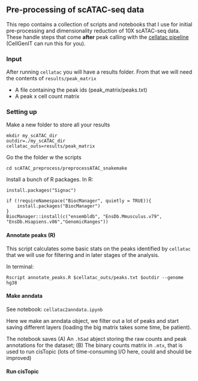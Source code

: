 ## Pre-processing of scATAC-seq data

This repo contains a collection of scripts and notebooks that I use for initial pre-processing and dimensionality reduction of 10X scATAC-seq data. These handle steps that come **after** peak calling with the [cellatac pipeline](https://github.com/cellgeni/cellatac) (CellGenIT can run this for you). 

### Input 
After running `cellatac` you will have a results folder. From that we will need the contents of `results/peak_matrix`

- A file containing the peak ids (peak_matrix/peaks.txt)
- A peak x cell count matrix

### Setting up

Make a new folder to store all your results

```
mkdir my_scATAC_dir
outdir=./my_scATAC_dir
cellatac_outs=results/peak_matrix
```

Go the the folder w the scripts
```
cd scATAC_preprocess/preprocessATAC_snakemake
```

Install a bunch of R packages. In R:
```
install.packages("Signac")

if (!requireNamespace("BiocManager", quietly = TRUE)){
    install.packages("BiocManager")
}
BiocManager::install(c("ensembldb", "EnsDb.Mmusculus.v79", "EnsDb.Hsapiens.v86","GenomicRanges"))

```


#### Annotate peaks (R) 

This script calculates some basic stats on the peaks identified by `cellatac` that we will use for filtering and in later stages of the analysis. 

In terminal:
```
Rscript annotate_peaks.R $cellatac_outs/peaks.txt $outdir --genome hg38
```

#### Make anndata 

See notebook: `cellatac2anndata.ipynb`

Here we make an anndata object, we filter out a lot of peaks and start saving different layers (loading the big matrix takes some time, be patient).

The notebook saves (A) An `.h5ad` abject storing the raw counts and peak annotations for the dataset; (B) The binary counts matrix in `.mtx`, that is used to run cisTopic (lots of time-consuming I/O here, could and should be improved)

#### Run cisTopic 

